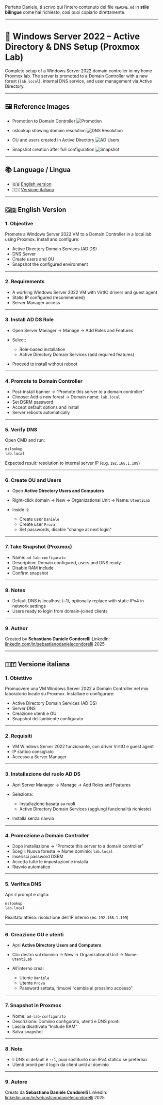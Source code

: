 Perfetto Daniele, ti scrivo qui l’intero contenuto del file `README.md` in **stile bilingue** come hai richiesto, così puoi copiarlo direttamente.

---

# 🧱 Windows Server 2022 – Active Directory & DNS Setup (Proxmox Lab)

Complete setup of a Windows Server 2022 domain controller in my home Proxmox lab. The server is promoted to a Domain Controller with a new forest (`lab.local`), internal DNS service, and user management via Active Directory.

---

## 🖼️ Reference Images

* Promotion to Domain Controller
  ![Promotion](img/promotion.png)

* nslookup showing domain resolution
  ![DNS Resolution](img/nslookup.png)

* OU and users created in Active Directory
  ![AD Users](img/ad-users.png)

* Snapshot creation after full configuration
  ![Snapshot](img/snapshot.png)

---

## 📚 Language / Lingua

* 🇬🇧 [English version](#english-version)
* 🇮🇹 [Versione italiana](#versione-italiana)

---

## 🇬🇧 English Version

### 1. Objective

Promote a Windows Server 2022 VM to a Domain Controller in a local lab using Proxmox. Install and configure:

* Active Directory Domain Services (AD DS)
* DNS Server
* Create users and OU
* Snapshot the configured environment

---

### 2. Requirements

* A working Windows Server 2022 VM with VirtIO drivers and guest agent
* Static IP configured (recommended)
* Server Manager access

---

### 3. Install AD DS Role

* Open Server Manager → Manage → Add Roles and Features
* Select:

  * Role-based installation
  * Active Directory Domain Services (add required features)
* Proceed to install without reboot

---

### 4. Promote to Domain Controller

* Post-install banner → “Promote this server to a domain controller”
* Choose: Add a new forest → Domain name: `lab.local`
* Set DSRM password
* Accept default options and install
* Server reboots automatically

---

### 5. Verify DNS

Open CMD and run:

```bash
nslookup
lab.local
```

Expected result: resolution to internal server IP (e.g. `192.168.1.109`)

---

### 6. Create OU and Users

* Open **Active Directory Users and Computers**
* Right-click domain → New → Organizational Unit → Name: `UtentiLab`
* Inside it:

  * Create user `Daniele`
  * Create user `Prova`
  * Set passwords, disable "change at next login"

---

### 7. Take Snapshot (Proxmox)

* Name: `ad-lab-configurato`
* Description: Domain configured, users and DNS ready
* Disable RAM include
* Confirm snapshot

---

### 8. Notes

* Default DNS is localhost (::1), optionally replace with static IPv4 in network settings
* Users ready to login from domain-joined clients

---

### 9. Author

Created by **Sebastiano Daniele Condorelli**
LinkedIn: [linkedin.com/in/sebastianodanielecondorelli](https://www.linkedin.com/in/sebastianodanielecondorelli)
2025

---

## 🇮🇹 Versione italiana

### 1. Obiettivo

Promuovere una VM Windows Server 2022 a Domain Controller nel mio laboratorio locale su Proxmox. Installare e configurare:

* Active Directory Domain Services (AD DS)
* Server DNS
* Creazione utenti e OU
* Snapshot dell’ambiente configurato

---

### 2. Requisiti

* VM Windows Server 2022 funzionante, con driver VirtIO e guest agent
* IP statico consigliato
* Accesso a Server Manager

---

### 3. Installazione del ruolo AD DS

* Apri Server Manager → Manage → Add Roles and Features
* Seleziona:

  * Installazione basata su ruoli
  * Active Directory Domain Services (aggiungi funzionalità richieste)
* Installa senza riavvio

---

### 4. Promozione a Domain Controller

* Dopo installazione → “Promote this server to a domain controller”
* Scegli: Nuova foresta → Nome dominio: `lab.local`
* Inserisci password DSRM
* Accetta tutte le impostazioni e installa
* Riavvio automatico

---

### 5. Verifica DNS

Apri il prompt e digita:

```bash
nslookup
lab.local
```

Risultato atteso: risoluzione dell’IP interno (es: `192.168.1.109`)

---

### 6. Creazione OU e utenti

* Apri **Active Directory Users and Computers**
* Clic destro sul dominio → New → Organizational Unit → Nome: `UtentiLab`
* All’interno crea:

  * Utente `Daniele`
  * Utente `Prova`
  * Password settata, rimuovi “cambia al prossimo accesso”

---

### 7. Snapshot in Proxmox

* Nome: `ad-lab-configurato`
* Descrizione: Dominio configurato, utenti e DNS pronti
* Lascia disattivata “Include RAM”
* Salva snapshot

---

### 8. Note

* Il DNS di default è `::1`, puoi sostituirlo con IPv4 statico se preferisci
* Utenti pronti per il login da client uniti al dominio

---

### 9. Autore

Creato da **Sebastiano Daniele Condorelli**
LinkedIn: [linkedin.com/in/sebastianodanielecondorelli](https://www.linkedin.com/in/sebastianodanielecondorelli)
2025


